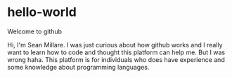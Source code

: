 # hello-world
Welcome to github

Hi, I'm Sean Millare. I was just curious about how github works and I really want to learn how to code and thought this platform can help me. But I was wrong haha. This platform is for individuals who does have experience and some knowledge about programming languages.
